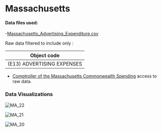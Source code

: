 # Massachusetts

#### Data files used:

-[Massachusetts_Advertising_Expenditure.csv](https://github.com/mmpa8/-Budget_Analysis/files/8946456/Massachusetts_Advertising_Expenditure.csv)


Raw data filtered to include only :


| Object code   | 
| ------------- | 
|(E13) ADVERTISING EXPENSES| 


- [Comptroller of the Massachusetts Commonwealth Spending](https://cthru.data.socrata.com/dataset/Comptroller-of-the-Commonwealth-Spending/pegc-naaa/data) access to raw data.


### Data Visualizations

![MA_22](https://user-images.githubusercontent.com/94376055/174732629-6da4b536-d69c-490f-a568-56e0e4f315b6.png)

![MA_21](https://user-images.githubusercontent.com/94376055/174732640-017aecb4-fda3-4cad-ad39-ad2eddffd21e.png)

![MA_20](https://user-images.githubusercontent.com/94376055/174732660-9173ae42-b6d6-4610-9f97-094a28fef285.png)
